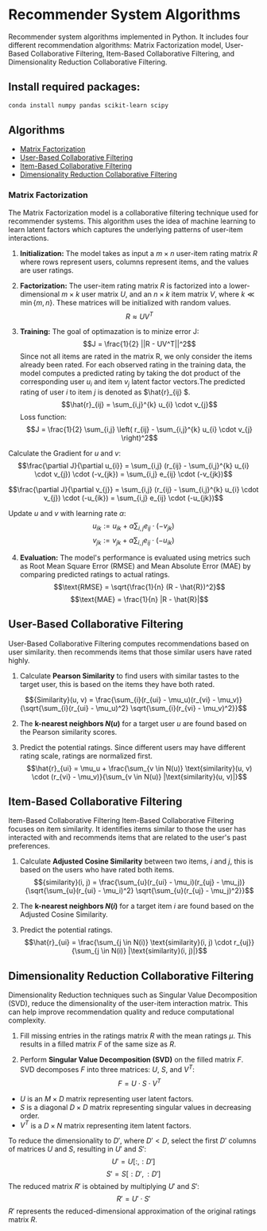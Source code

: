 # Recommender System Algorithms

Recommender system algorithms implemented in Python. It includes four different recommendation algorithms: Matrix Factorization model, User-Based Collaborative Filtering, Item-Based Collaborative Filtering, and Dimensionality Reduction Collaborative Filtering.

## Install required packages:

```bash
conda install numpy pandas scikit-learn scipy
```

## Algorithms

- [Matrix Factorization](#matrix-factorization)
- [User-Based Collaborative Filtering](#user-based-collaborative-filtering)
- [Item-Based Collaborative Filtering](#item-based-collaborative-filtering)
- [Dimensionality Reduction Collaborative Filtering](#dimensionality-reduction-collaborative-filtering)


### Matrix Factorization

The Matrix Factorization model is a collaborative filtering technique used for recommender systems. This algorithm uses the idea of machine learning to learn latent factors which captures the underlying patterns of user-item interactions.

1. **Initialization:** The model takes as input a $m \times n$ user-item rating matrix $R$ where rows represent users, columns represent items, and the values are user ratings.
2. **Factorization:** The user-item rating matrix $R$ is factorized into a lower-dimensional $m \times k$ user matrix $U$, and an $n \times k$ item matrix $V$, where $k \ll \min\{m, n\}$. These matrices will be initialized with random values.
$$R \approx UV^T$$

3. **Training:** The goal of optimazation is to minize error J:
$$J = \frac{1}{2} ||R - UV^T||^2$$
Since not all items are rated in the matrix R, we only consider the items already been rated. For each observed rating in the training data, the model computes a predicted rating by taking the dot product of the corresponding user $u_i$ and item $v_j$ latent factor vectors.The predicted rating of user $i$ to item $j$ is denoted as $\hat{r}_{ij}
$.
$$\hat{r}_{ij} = \sum_{i,j}^{k} u_{i} \cdot v_{j}$$
Loss function:
$$J = \frac{1}{2} \sum_{i,j} \left( r_{ij} - \sum_{i,j}^{k} u_{i} \cdot v_{j} \right)^2$$

Calculate the Gradient for $u$ and $v$:
$$\frac{\partial J}{\partial u_{i}} = \sum_{i,j} (r_{ij} - \sum_{i,j}^{k} u_{i} \cdot v_{j}) \cdot (-v_{jk}) = \sum_{i,j} e_{ij} \cdot (-v_{jk})$$

$$\frac{\partial J}{\partial v_{j}} = \sum_{i,j} (r_{ij} - \sum_{i,j}^{k} u_{i} \cdot v_{j}) \cdot (-u_{ik}) = \sum_{i,j} e_{ij} \cdot (-u_{jk})$$

Update $u$ and $v$ with learning rate $\alpha$:
$$u_{ik} := u_{ik} + \alpha \sum_{i,j} e_{ij} \cdot (-v_{jk})$$
$$v_{jk} := v_{jk} + \alpha \sum_{i,j} e_{ij} \cdot (-u_{ik})$$

4. **Evaluation:**  The model's performance is evaluated using metrics such as Root Mean Square Error (RMSE) and Mean Absolute Error (MAE) by comparing predicted ratings to actual ratings.
$$\text{RMSE} = \sqrt{\frac{1}{n} (R - \hat{R})^2}$$
$$\text{MAE} = \frac{1}{n} |R - \hat{R}|$$

## User-Based Collaborative Filtering
User-Based Collaborative Filtering computes recommendations based on user similarity.  then recommends items that those similar users have rated highly.
1. Calculate **Pearson Similarity** to find users with similar tastes to the target user, this is based on the items they have both rated.

$${Similarity}(u, v) = \frac{\sum_{i}(r_{ui} - \mu_u)(r_{vi} - \mu_v)}{\sqrt{\sum_{i}(r_{ui} - \mu_u)^2} \sqrt{\sum_{i}(r_{vi} - \mu_v)^2}}$$

2. The **k-nearest neighbors $N(u)$** for a target user $u$ are found based on the Pearson similarity scores. 

3. Predict the potential ratings. Since different users may have different rating scale, ratings are normalized first.
$$\hat{r}_{ui} = \mu_u + \frac{\sum_{v \in N(u)} \text{similarity}(u, v) \cdot (r_{vi} - \mu_v)}{\sum_{v \in N(u)} |\text{similarity}(u, v)|}$$

## Item-Based Collaborative Filtering
Item-Based Collaborative Filtering
Item-Based Collaborative Filtering focuses on item similarity. It identifies items similar to those the user has interacted with and recommends items that are related to the user's past preferences.

1. Calculate **Adjusted Cosine Similarity** between two items, $i$ and $j$, this is based on the users who have rated both items.
$${similarity}(i, j) = \frac{\sum_{u}(r_{ui} - \mu_i)(r_{uj} - \mu_j)}{\sqrt{\sum_{u}(r_{ui} - \mu_i)^2} \sqrt{\sum_{u}(r_{uj} - \mu_j)^2}}$$

2. The **k-nearest neighbors $N(i)$** for a target item $i$ are found based on the Adjusted Cosine Similarity.

3. Predict the potential ratings.
$$\hat{r}_{ui} = \frac{\sum_{j \in N(i)} \text{similarity}(i, j) \cdot r_{uj}}{\sum_{j \in N(i)} |\text{similarity}(i, j)|}$$


## Dimensionality Reduction Collaborative Filtering
Dimensionality Reduction techniques such as Singular Value Decomposition (SVD), reduce the dimensionality of the user-item interaction matrix. This can help improve recommendation quality and reduce computational complexity.
1. Fill missing entries in the ratings matrix $R$ with the mean ratings $\mu$. This results in a filled matrix $F$ of the same size as $R$.

2. Perform **Singular Value Decomposition (SVD)** on the filled matrix $F$. SVD decomposes $F$ into three matrices: $U$, $S$, and $V^T$:
$$F = U \cdot S \cdot V^T$$

- $U$ is an $M \times D$ matrix representing user latent factors.
- $S$ is a diagonal $D \times D$ matrix representing singular values in decreasing order.
- $V^T$ is a $D \times N$ matrix representing item latent factors.

To reduce the dimensionality to $D'$, where $D' < D$, select the first $D'$ columns of matrices $U$ and $S$, resulting in $U'$ and $S'$:
$$U' = U[:, :D']$$
$$S' = S[:D', :D']$$
The reduced matrix $R'$ is obtained by multiplying $U'$ and $S'$:
$$R' = U' \cdot S'$$
$R'$ represents the reduced-dimensional approximation of the original ratings matrix $R$.
